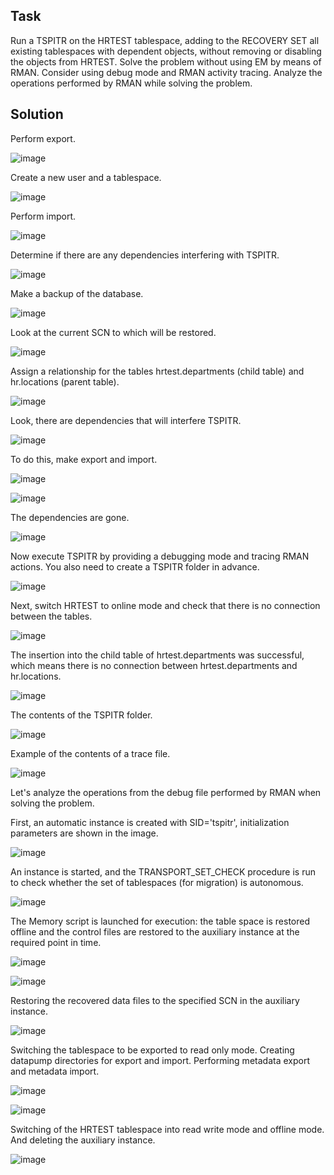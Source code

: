 ## Task
Run a TSPITR on the HRTEST tablespace, adding to the RECOVERY SET all existing tablespaces with dependent objects, without removing or disabling the objects from HRTEST. Solve the problem without using EM by means of RMAN. Consider using debug mode and RMAN activity tracing. Analyze the operations performed by RMAN while solving the problem.

## Solution

Perform export.

![image](https://user-images.githubusercontent.com/61746700/165924745-20455b4d-b921-42dd-81e3-b26824c4fab9.png)

Create a new user and a tablespace.

![image](https://user-images.githubusercontent.com/61746700/165924926-ba271b9b-024d-4ba7-8b08-75239bbae2ae.png)

Perform import.

![image](https://user-images.githubusercontent.com/61746700/165924968-84ca3d2c-a171-41fe-b79a-dd58eccf70c0.png)

Determine if there are any dependencies interfering with TSPITR.

![image](https://user-images.githubusercontent.com/61746700/165925060-d44182c8-d581-44a1-b528-5f154136a8ac.png)

Make a backup of the database.

![image](https://user-images.githubusercontent.com/61746700/165925128-2bac5474-a6b9-468a-96dd-9f23b9450341.png)

Look at the current SCN to which will be restored.

![image](https://user-images.githubusercontent.com/61746700/165925359-4c06485a-7969-4f01-b664-1e6ad08eeb3c.png)

Assign a relationship for the tables hrtest.departments (child table) and hr.locations (parent table).

![image](https://user-images.githubusercontent.com/61746700/165925818-4058881a-13c7-4e5b-84b8-b8b7b341f952.png)

Look, there are dependencies that will interfere TSPITR.

![image](https://user-images.githubusercontent.com/61746700/165925946-dd824690-52c1-4ce8-9b0d-042a55f66593.png)

To do this, make export and import.

![image](https://user-images.githubusercontent.com/61746700/165926034-4f5c083c-4139-4cd2-9f11-26614a7b4018.png)

![image](https://user-images.githubusercontent.com/61746700/165926051-b69ecfaf-43ef-4020-a556-110a4b251f23.png)

The dependencies are gone.

![image](https://user-images.githubusercontent.com/61746700/165926122-793c8126-52ac-40de-9ca9-63517ae68c99.png)

Now execute TSPITR by providing a debugging mode and tracing RMAN actions. You also need to create a TSPITR folder in advance.

![image](https://user-images.githubusercontent.com/61746700/165926237-1f6dbf8f-7da4-4889-8c29-d7245991240c.png)

Next, switch HRTEST to online mode and check that there is no connection between the tables.

![image](https://user-images.githubusercontent.com/61746700/165926877-29fa6d9b-6f71-484e-9db7-1dca43e0dfe0.png)

The insertion into the child table of hrtest.departments was successful, which means there is no connection between hrtest.departments and hr.locations.

![image](https://user-images.githubusercontent.com/61746700/165927012-a5563f88-8212-4269-a18f-a113f3bc6880.png)

The contents of the TSPITR folder.

![image](https://user-images.githubusercontent.com/61746700/165927067-73a16c10-e95e-4bbc-aba9-2ca77300ba74.png)

Example of the contents of a trace file.

![image](https://user-images.githubusercontent.com/61746700/165927124-4ad5a83a-45ff-4aa8-9966-e6d0fb3cfbf4.png)

Let's analyze the operations from the debug file performed by RMAN when solving the problem.

First, an automatic instance is created with SID='tspitr', initialization parameters are shown in the image.

![image](https://user-images.githubusercontent.com/61746700/165927231-b57785d9-ef88-46df-824b-e41e9d83012a.png)

An instance is started, and the TRANSPORT_SET_CHECK procedure is run to check whether the set of tablespaces (for migration) is autonomous.

![image](https://user-images.githubusercontent.com/61746700/165927379-a61cecc0-0bfc-4af2-aeca-3baf1ba7c0b2.png)

The Memory script is launched for execution: the table space is restored offline and the control files are restored to the auxiliary instance at the required point in time.

![image](https://user-images.githubusercontent.com/61746700/165933693-bf33fd25-3f1b-4f1e-b5b7-f75b17028724.png)

![image](https://user-images.githubusercontent.com/61746700/165933753-550bcded-8ff7-4e9a-8f87-ede964be2e0f.png)

Restoring the recovered data files to the specified SCN in the auxiliary instance.

![image](https://user-images.githubusercontent.com/61746700/165933883-f31f8cf9-5a19-49ed-8d5f-5d398e18511f.png)

Switching the tablespace to be exported to read only mode. Creating datapump directories for export and import. Performing metadata export and metadata import.

![image](https://user-images.githubusercontent.com/61746700/165933997-859703d4-d599-495d-af57-11c70ce25cda.png)

![image](https://user-images.githubusercontent.com/61746700/165934018-80e05482-f797-437e-8ea6-5bc5f49cf5f9.png)

Switching of the HRTEST tablespace into read write mode and offline mode. And deleting the auxiliary instance.

![image](https://user-images.githubusercontent.com/61746700/165934280-d262ecad-eb23-4e99-9ecb-14d7a3fab421.png)



